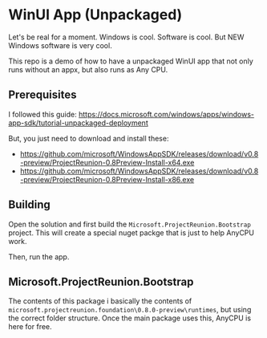 # WinUI App (Unpackaged)

Let's be real for a moment. Windows is cool. Software is cool. But NEW Windows software is very cool.

This repo is a demo of how to have a unpackaged WinUI app that not only runs without an appx, but also runs as Any CPU.

## Prerequisites

I followed this guide: https://docs.microsoft.com/windows/apps/windows-app-sdk/tutorial-unpackaged-deployment

But, you just need to download and install these:
 - https://github.com/microsoft/WindowsAppSDK/releases/download/v0.8-preview/ProjectReunion-0.8Preview-Install-x64.exe
 - https://github.com/microsoft/WindowsAppSDK/releases/download/v0.8-preview/ProjectReunion-0.8Preview-Install-x86.exe
 
## Building

Open the solution and first build the `Microsoft.ProjectReunion.Bootstrap` project. This will create a special nuget packge that is just to help AnyCPU work.

Then, run the app.

## Microsoft.ProjectReunion.Bootstrap

The contents of this package i basically the contents of `microsoft.projectreunion.foundation\0.8.0-preview\runtimes`, but using the correct folder structure.
Once the main package uses this, AnyCPU is here for free.
